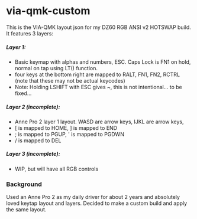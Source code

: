 # via-qmk-custom
This is the VIA-QMK layout json for my DZ60 RGB ANSI v2 HOTSWAP build. <br/>
It features 3 layers:
<br/>
##### Layer 1: 
- Basic keymap with alphas and numbers, ESC. Caps Lock is FN1 on hold, normal on tap using LT() function.
- four keys at the bottom right are mapped to RALT, FN1, FN2, RCTRL (note that these may not be actual keycodes)
- Note: Holding LSHIFT with ESC gives ~, this is not intentional... to be fixed... <br/>
##### Layer 2 (incomplete):
- Anne Pro 2 layer 1 layout. WASD are arrow keys, IJKL are arrow keys, 
- \[ is mapped to HOME, \] is mapped to END
- ; is mapped to PGUP, ' is mapped to PGDWN
- / is mapped to DEL <br/>
##### Layer 3 (incomplete):
- WIP, but will have all RGB controls

### Background
Used an Anne Pro 2 as my daily driver for about 2 years and absolutely loved keytap layout and layers. Decided to make a custom build and apply the same layout.
